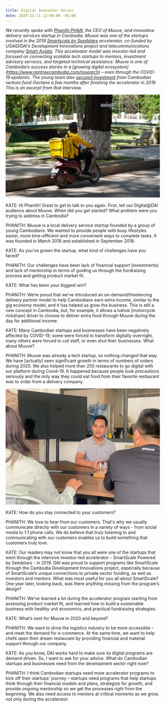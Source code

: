 ```yaml
---
title: Digital Innovator Series
date: 2020-11-11 13:04:00 -05:00
---
```


*We recently spoke with [Phanith PHAN,](https://www.childrenshospitalvanderbilt.org/doctors/barkin-shari) the CEO of Muuve, and innovative delivery services startup in Cambodia. Muuve was one of the startups involved in the 2019 [Smartscale by Seedstars](https://www.smart.com.kh/smartscale-powered-by-seedstars-to-host-its-demo-day-in-phnom-penh/)* *accelerator, co-funded by USAID/DAI’s Development Innovations project and telecommunications company [Smart Axiata](https://www.smart.com.kh/?gclid=Cj0KCQjwreT8BRDTARIsAJLI0KLZGTfnbLbol8X5UuazEsB8sqzo_n9AF92h-QRptDHikMSmCCtMI2caAnohEALw_wcB).* *This accelerator model was investor-led and focused on connecting scalable tech startups to mentors, investment advisory services, and targeted technical assistance. Muuve is one of Cambodia’s success stories in a \[growing digital ecosystem\](https://www.raintreecambodia.com/research) – even through the COVID-19 epidemic.* *The young team also [secured investment](https://e27.co/cambodias-muuve-scores-funding-from-ooctane-to-take-its-food-delivery-service-to-new-cities-20200123/)* *from Cambodian venture fund Ooctane a few months after finishing the accelerator in 2019. This is an excerpt from that interview.*

<!--more-->

![Muuve.jpg](/uploads/Muuve.jpg)

KATE: Hi Phanith! Great to get to talk to you again. First, tell our Digital@DAI audience about Muuve. When did you get started? What problem were you trying to address in Cambodia?

PHANITH: Muuve is a local delivery service startup founded by a group of young Cambodians. We wanted to provide people with busy lifestyles easier, more time-efficient and more convenient ways to complete tasks. It was founded in March 2018 and established in September 2018.

KATE: As you’ve grown the startup, what kind of challenges have you faced?

PHANITH: Our challenges have been lack of financial support (investments) and lack of mentorship in terms of guiding us through the fundraising process and getting product market fit.

KATE: What has been your biggest win?

PHANITH: We’re proud that we’ve introduced an on-demand/freelancing delivery partner model to help Cambodians earn extra income, similar to the gig economy model, and it has helped us grow the business. This is still a new concept in Cambodia, but, for example, it allows a tuktuk \[motorcycle rickshaw\] driver to choose to deliver extra food through Muuve during the day for additional income.

KATE: Many Cambodian startups and businesses have been negatively affected by COVID-19; some were forced to transform digitally overnight, many others were forced to cut staff, or even shut their businesses. What about Muuve?

PHANITH: Muuve was already a tech startup, so nothing changed that way. We have \[actually\] seen significant growth in terms of numbers of orders during 2020. We also helped more than 250 restaurants to go digital with our platform during Covid-19. It happened because people took precautions seriously and the only way they could eat food from their favorite restaurant was to order from a delivery company.

![Muuve 1.jpg](/uploads/Muuve%201.jpg)

KATE: How do you stay connected to your customers?

PHANITH: We love to hear from our customers. That's why we usually communicate directly with our customers in a variety of ways - from social media to 1:1 phone calls. We do believe that truly listening to and communicating with our customers enables us to build something that customers truly love.

KATE: Our readers may not know that you all were one of the startups that went through the intensive investor-led accelerator - SmartScale Powered by Seedstars - in 2019. DAI was proud to support programs like SmartScale through the Cambodia Development Innovations project, especially because of SmartScale’s unique connections to private sector funding, as well as investors and mentors. What was most useful for you all about SmartScale? One year later, looking back, was there anything missing from the program’s design?

PHANITH: We’ve learned a lot during the accelerator program starting from assessing product market fit, and learned how to build a sustainable business with healthy unit economics, and practical fundraising strategies.

KATE: What’s next for Muuve in 2020 and beyond?

PHANITH: We want to drive the logistics industry to be more accessible – and meet the demand for e-commerce. At the same time, we want to help chefs open their dream restaurant by providing financial and material support through our company.

KATE: As you know, DAI works hard to make sure its digital programs are demand driven. So, I want to ask for your advice. What do Cambodian startups and businesses need from the development sector right now?

PHANITH: I think Cambodian startups need more accelerator programs to kick off their startups' journey – startups need programs that help startups think through their financial models and plans, strategize for growth, and provide ongoing mentorship so we get the processes right from the beginning. We also need access to mentors at critical moments as we grow, not only during the accelerator.
